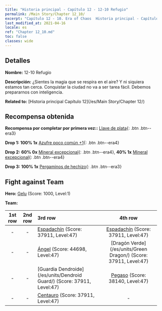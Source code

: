 ```yaml
---
title: "Historia principal - Capítulo 12 - 12-10 Refugio"
permalink: /Main Story/Chapter 12_10/
excerpt: "Capítulo 12 - 10. Era of Chaos  Historia principal - Capítulo 12_10. 12-10 Refugio"
last_modified_at: 2021-04-16
locale: es
ref: "Chapter 12_10.md"
toc: false
classes: wide
---
```


## Detalles

 **Nombre:** 12-10 Refugio

 **Descripción:** ¿Sientes la magia que se respira en el aire? Y ni siquiera estamos tan cerca. Conquistar la ciudad no va a ser tarea fácil. Debemos prepararnos con inteligencia.

 **Related to:** [Historia principal Capítulo 12](/es/Main Story/Chapter 12/)

## Recompensa obtenida

 **Recompensa por completar por primera vez::** [Llave de plata](/es/Items/con_693/){: .btn .btn--era3}

 **Drop 1:** **100% 1x** [Azufre poco común +1](/es/Items/mat_43/){: .btn .btn--era4}

 **Drop 2:** **60% 0x** [Mineral excepcional](/es/Items/mat_33/){: .btn .btn--era4}, **40% 1x** [Mineral excepcional](/es/Items/mat_33/){: .btn .btn--era4}

 **Drop 3:** **100% 1x** [Pergaminos de hechizo](/es/Items/con_694/){: .btn .btn--era3}


## Fight against Team
 **Hero:** [Gelu](/es/heroes/Gelu/) (Score: 1000, Level:1)

 **Team:**


  | 1st row | 2nd row | 3rd row | 4th row |
  |:----:|:----:|:----|:----:|
  | - | - | [Espadachín](/es/units/Swordsman/) (Score: 37911, Level:47)  | [Espadachín](/es/units/Swordsman/) (Score: 37911, Level:47)  |
  | - | - | [Ángel](/es/units/Angel/) (Score: 44698, Level:47)  | [Dragón Verde](/es/units/Green Dragon/) (Score: 37911, Level:47)  |
  | - | - | [Guardia Dendroide](/es/units/Dendroid Guard/) (Score: 37911, Level:47)  | [Pegaso](/es/units/Pegasus/) (Score: 38140, Level:47)  |
  | - | - | [Centauro](/es/units/Centaur/) (Score: 37911, Level:47)  | - |


